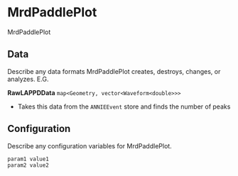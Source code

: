 # MrdPaddlePlot

MrdPaddlePlot

## Data

Describe any data formats MrdPaddlePlot creates, destroys, changes, or analyzes. E.G.

**RawLAPPDData** `map<Geometry, vector<Waveform<double>>>`
* Takes this data from the `ANNIEEvent` store and finds the number of peaks

## Configuration

Describe any configuration variables for MrdPaddlePlot.

```
param1 value1
param2 value2
```
